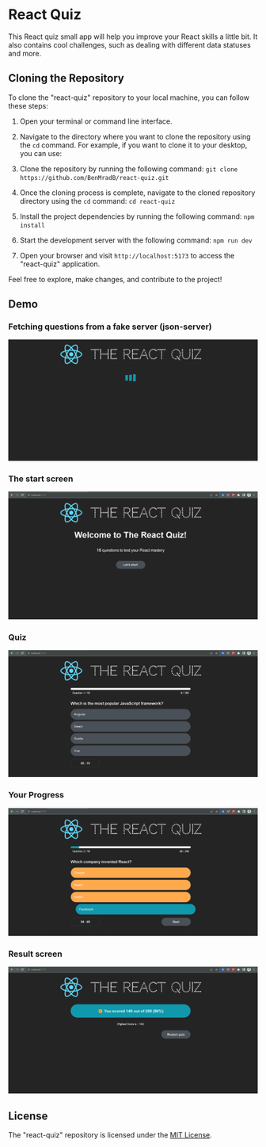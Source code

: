 
# React Quiz

This React quiz small app will help you improve your React skills a little bit. It also contains cool challenges, such as dealing with different data statuses and more.

## Cloning the Repository

To clone the "react-quiz" repository to your local machine, you can follow these steps:

1. Open your terminal or command line interface.

2. Navigate to the directory where you want to clone the repository using the `cd` command. For example, if you want to clone it to your desktop, you can use:

3. Clone the repository by running the following command: `git clone https://github.com/BenMradB/react-quiz.git`

4. Once the cloning process is complete, navigate to the cloned repository directory using the `cd` command: `cd react-quiz`

5. Install the project dependencies by running the following command: `npm install`

6. Start the development server with the following command: `npm run dev`

7. Open your browser and visit `http://localhost:5173` to access the "react-quiz" application.

Feel free to explore, make changes, and contribute to the project!

## Demo
### Fetching questions from a fake server (json-server)

![App Screenshot](https://github.com/BenMradB/react-quiz/blob/main/public/images/quiz-1.png?raw=true)

### The start screen
![App Screenshot](https://github.com/BenMradB/react-quiz/blob/main/public/images/quiz-2.png?raw=true)

### Quiz
![App Screenshot](https://github.com/BenMradB/react-quiz/blob/main/public/images/quiz-3.png?raw=true)

### Your Progress
![App Screenshot](https://github.com/BenMradB/react-quiz/blob/main/public/images/quiz-4.png?raw=true)

### Result screen
![App Screenshot](https://github.com/BenMradB/react-quiz/blob/main/public/images/quiz-5.png?raw=true)

## License

The "react-quiz" repository is licensed under the [MIT License](REACT_QUIZ_LICENSE).



